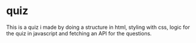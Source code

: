 # quiz

This is a quiz i made by doing a structure in html, styling with css, logic for the quiz in javascript and fetching an API for the questions.
